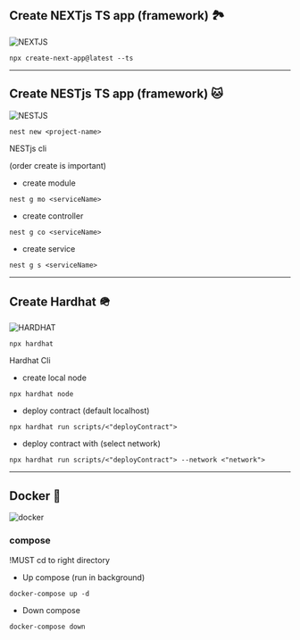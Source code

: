 ## Create NEXTjs TS app (framework) 🏞

![NEXTJS](https://widgetcore.com/wp-content/uploads/2022/01/nextjs.jpg)

```
npx create-next-app@latest --ts
```

---

## Create NESTjs TS app (framework) 🐱

![NESTJS](https://miro.medium.com/max/810/1*8_uUnP2g8H8Zj3N_KktFtw.png)

```
nest new <project-name>
```

NESTjs cli

(order create is important)

- create module

```
nest g mo <serviceName>
```

- create controller

```
nest g co <serviceName>
```

- create service

```
nest g s <serviceName>
```

---

## Create Hardhat 🪖

![HARDHAT](https://hardhat.org/card.jpg)

```
npx hardhat
```

Hardhat Cli

- create local node

```
npx hardhat node
```

- deploy contract (default localhost)

```
npx hardhat run scripts/<"deployContract">
```

- deploy contract with (select network)

```
npx hardhat run scripts/<"deployContract"> --network <"network">
```

---

## Docker 🐳

![docker](https://wallpaperaccess.com/full/2982327.jpg)

### compose

!MUST cd to right directory

- Up compose (run in background)

```
docker-compose up -d
```

- Down compose

```
docker-compose down
```
